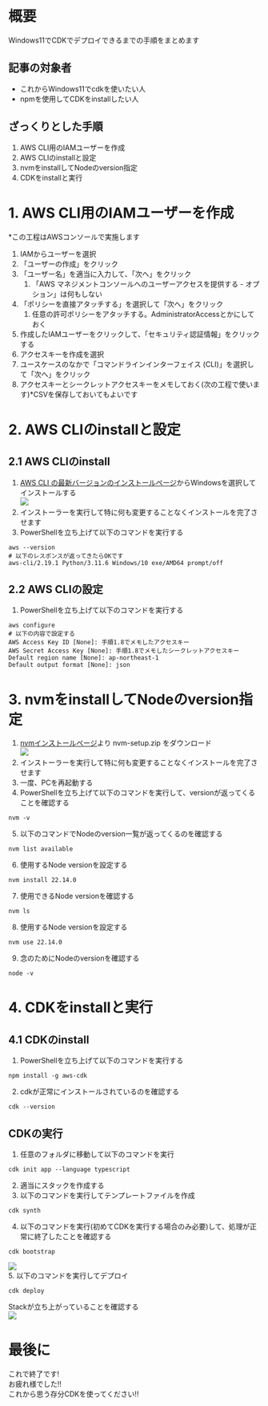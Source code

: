 # 概要
Windows11でCDKでデプロイできるまでの手順をまとめます  
## 記事の対象者
- これからWindows11でcdkを使いたい人
- npmを使用してCDKをinstallしたい人
## ざっくりとした手順
1. AWS CLI用のIAMユーザーを作成
2. AWS CLIのinstallと設定
3. nvmをinstallしてNodeのversion指定
4. CDKをinstallと実行

# 1. AWS CLI用のIAMユーザーを作成
*この工程はAWSコンソールで実施します  
1. IAMからユーザーを選択
2. 「ユーザーの作成」をクリック
3. 「ユーザー名」を適当に入力して、「次へ」をクリック
   1. 「AWS マネジメントコンソールへのユーザーアクセスを提供する - オプション」は何もしない
4. 「ポリシーを直接アタッチする」を選択して「次へ」をクリック
   1. 任意の許可ポリシーをアタッチする。AdministratorAccessとかにしておく
5. 作成したIAMユーザーをクリックして、「セキュリティ認証情報」をクリックする
6. アクセスキーを作成を選択
7. ユースケースのなかで「コマンドラインインターフェイス (CLI)」を選択して「次へ」をクリック
8. アクセスキーとシークレットアクセスキーをメモしておく(次の工程で使います)*CSVを保存しておいてもよいです

# 2. AWS CLIのinstallと設定
## 2.1 AWS CLIのinstall
1. [AWS CLI の最新バージョンのインストールページ](https://docs.aws.amazon.com/ja_jp/cli/latest/userguide/getting-started-install.html)からWindowsを選択してインストールする  
![](./images/windows%20cliのソフトウェアインストール.png)  
2. インストーラーを実行して特に何も変更することなくインストールを完了させます  
3. PowerShellを立ち上げて以下のコマンドを実行する  
```
aws --version
# 以下のレスポンスが返ってきたらOKです
aws-cli/2.19.1 Python/3.11.6 Windows/10 exe/AMD64 prompt/off
```
## 2.2 AWS CLIの設定
1. PowerShellを立ち上げて以下のコマンドを実行する
```
aws configure
# 以下の内容で設定する
AWS Access Key ID [None]: 手順1.8でメモしたアクセスキー
AWS Secret Access Key [None]: 手順1.8でメモしたシークレットアクセスキー
Default region name [None]: ap-northeast-1
Default output format [None]: json
```

# 3. nvmをinstallしてNodeのversion指定
1. [nvmインストールページ](https://github.com/coreybutler/nvm-windows/releases)より nvm-setup.zip をダウンロード  
![](./images/nvmセットアップツール.png)  
2. インストーラーを実行して特に何も変更することなくインストールを完了させます  
3. 一度、PCを再起動する
4. PowerShellを立ち上げて以下のコマンドを実行して、versionが返ってくることを確認する
```
nvm -v
```
5. 以下のコマンドでNodeのversion一覧が返ってくるのを確認する
```
nvm list available
```
6. 使用するNode versionを設定する  
```
nvm install 22.14.0
```
7. 使用できるNode versionを確認する
```
nvm ls
```
8. 使用するNode versionを設定する
```
nvm use 22.14.0
```
9. 念のためにNodeのversionを確認する
```
node -v
```

# 4. CDKをinstallと実行
## 4.1 CDKのinstall
1. PowerShellを立ち上げて以下のコマンドを実行する
```
npm install -g aws-cdk
```
2. cdkが正常にインストールされているのを確認する
```
cdk --version
```
## CDKの実行
1. 任意のフォルダに移動して以下のコマンドを実行
```
cdk init app --language typescript
```
2. 適当にスタックを作成する
3. 以下のコマンドを実行してテンプレートファイルを作成
```
cdk synth
```
4. 以下のコマンドを実行(初めてCDKを実行する場合のみ必要)して、処理が正常に終了したことを確認する
```
cdk bootstrap
```
![](./images/cdk%20bootstrap.png)  
5. 以下のコマンドを実行してデプロイ
```
cdk deploy
```
Stackが立ち上がっていることを確認する  
![](./images/Stackの作成.png)  

# 最後に
これで終了です!  
お疲れ様でした!!  
これから思う存分CDKを使ってください!!